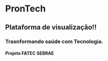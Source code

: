 # PronTech

## Plataforma de visualização!!

### Trasnformando saúde com Tecnologia.

#### Projeto FATEC SEBRAE
